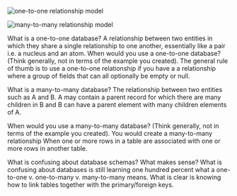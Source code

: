 ![one-to-one relationship model](../imgs/Release_2.png)

![many-to-many relationship model](../imgs/Release_4.png)

What is a one-to-one database?
A relationship between two entities in which they share a single relationship to one another, essentially like a pair i.e. a nucleus and an atom. 
When would you use a one-to-one database? (Think generally, not in terms of the example you created).
The general rule of thumb is to use a one-to-one relationship if you have a a relationship  where a group of fields that can all optionally be empty or null. 


What is a many-to-many database? The relationship between two entities such as A and B. A may contain a parent record for which there are many children in B and B can have a parent element with many children elements of A.  

When would you use a many-to-many database? (Think generally, not in terms of the example you created). You would create a many-to-many relationship When one or more rows in a table are associated with one or more rows in another table.

What is confusing about database schemas? What makes sense? What is confusing about databases is still learning one hundred percent what a one-to-one v. one-to-many v. many-to-many means. What is clear is knowing how to link tables together with the primary/foreign keys.